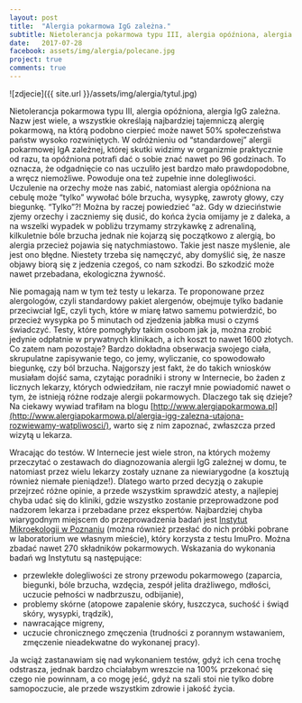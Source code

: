 ```yaml
---
layout: post
title:  "Alergia pokarmowa IgG zależna."
subtitle: Nietolerancja pokarmowa typu III, alergia opóźniona, alergia IgG zależna. Czy dotyczy też ciebie?
date:   2017-07-28
facebook: assets/img/alergia/polecane.jpg
project: true
comments: true
---
```


![zdjecie]({{ site.url }}/assets/img/alergia/tytul.jpg)

Nietolerancja pokarmowa typu III, alergia opóźniona, alergia IgG zależna. Nazw jest wiele, a wszystkie określają najbardziej tajemniczą alergię pokarmową, na którą podobno cierpieć może nawet 50% społeczeństwa państw wysoko rozwiniętych. W odróżnieniu od “standardowej” alergii pokarmowej IgA zależnej, której skutki widzimy w organizmie praktycznie od razu, ta opóźniona potrafi dać o sobie znać nawet po 96 godzinach. To oznacza, że odgadnięcie co nas uczuliło jest bardzo mało prawdopodobne, a wręcz niemożliwe. Powoduje ona też zupełnie inne dolegliwości. Uczulenie na orzechy może nas zabić, natomiast alergia opóźniona na cebulę może “tylko” wywołać bóle brzucha, wysypkę, zawroty głowy, czy biegunkę. “Tylko”?! Można by raczej powiedzieć “aż. Gdy w dzieciństwie zjemy orzechy i zaczniemy się dusić, do końca życia omijamy je z daleka, a na wszelki wypadek w pobliżu trzymamy strzykawkę z adrenaliną, kilkuletnie bóle brzucha jednak nie kojarzą się początkowo z alergią, bo alergia przecież pojawia się natychmiastowo. Takie jest nasze myślenie, ale jest ono błędne. Niestety trzeba się namęczyć, aby domyślić się, że nasze objawy biorą się z jedzenia czegoś, co nam szkodzi. Bo szkodzić może nawet przebadana, ekologiczna żywność.

Nie pomagają nam w tym też testy u lekarza. Te proponowane przez alergologów, czyli standardowy pakiet alergenów, obejmuje tylko badanie przeciwciał IgE, czyli tych, które w miarę łatwo samemu potwierdzić, bo przecież wysypka po 5 minutach od zjedzenia jabłka musi o czymś świadczyć. Testy, które pomogłyby takim osobom jak ja, można zrobić jedynie odpłatnie w prywatnych klinikach, a ich koszt to nawet 1600 złotych. Co zatem nam pozostaje? Bardzo dokładna obserwacja swojego ciała, skrupulatne zapisywanie tego, co jemy, wyliczanie, co spowodowało biegunkę, czy ból brzucha. 
Najgorszy jest fakt, że do takich wniosków musiałam dojść sama, czytając poradniki i strony w Internecie, bo żaden z licznych lekarzy, których odwiedziłam, nie raczył mnie powiadomić nawet o tym, że istnieją różne rodzaje alergii pokarmowych. Dlaczego tak się dzieje? Na ciekawy wywiad trafiłam na blogu [http://www.alergiapokarmowa.pl](http://www.alergiapokarmowa.pl/alergia-igg-zalezna-utajona-rozwiewamy-watpliwosci/), warto się z nim zapoznać, zwłaszcza przed wizytą u lekarza. 

Wracając do testów. W Internecie jest wiele stron, na których możemy przeczytać o zestawach do diagnozowania alergii IgG zależnej w domu, te natomiast przez wielu lekarzy zostały uznane za niewiarygodne (a kosztują również niemałe pieniądze!). Dlatego warto przed decyzją o zakupie przejrzeć różne opinie, a przede wszystkim sprawdzić atesty, a najlepiej chyba udać się do kliniki, gdzie wszystko zostanie przeprowadzone pod nadzorem lekarza i przebadane przez ekspertów. Najbardziej chyba wiarygodnym miejscem do przeprowadzenia badań jest [Instytut Mikroekologii w Poznaniu](https://instytut-mikroekologii.pl/produkt/imupro300-badanie-alergie-pokarmowa-opozniona/) (można również przesłać do nich próbki pobrane w laboratorium we własnym mieście), który korzysta z testu ImuPro. Można zbadać nawet 270 składników pokarmowych. Wskazania do wykonania badań wg Instytutu są następujące:
* przewlekłe dolegliwości ze strony przewodu pokarmowego (zaparcia, biegunki, bóle brzucha, wzdęcia, zespół jelita drażliwego, mdłości, uczucie pełności w nadbrzuszu, odbijanie),
* problemy skórne (atopowe zapalenie skóry, łuszczyca, suchość i świąd skóry, wysypki, trądzik),
* nawracające migreny, 
* uczucie chronicznego zmęczenia (trudności z porannym wstawaniem, zmęczenie nieadekwatne do wykonanej pracy).

Ja wciąż zastanawiam się nad wykonaniem testów, gdyż ich cena trochę odstrasza, jednak bardzo chciałabym wreszcie na 100% przekonać się czego nie powinnam, a co mogę jeść, gdyż na szali stoi nie tylko dobre samopoczucie, ale przede wszystkim zdrowie i jakość życia.

 
